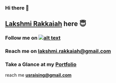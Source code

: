### Hi there 👋

## <a href="https://github.com/lakshmi-2543" taget="blank">Lakshmi Rakkaiah</a> here 😇

### <p>Follow me on <a href="https://www.linkedin.com/in/lakshmi-rakkaiah-b4373123a/" target="_blank">![alt text](https://img.shields.io/badge/-LinkedIn-0e76a8?style=plastic&logo=linkedIn)</a></p>

### <p>Reach me on **lakshmi.rakkaiah@gmail.com** </p>
  
### Take a Glance at my <a href="https://aesthetic-lokum-a5d08d.netlify.app/" target="blank">Portfolio</a>

reach me **usraising@gmail.com**




<!--
**lakshmi-2543/lakshmi-2543** is a ✨ _special_ ✨ repository because its `README.md` (this file) appears on your GitHub profile.

Here are some ideas to get you started:

- 🔭 I’m currently working on ...
- 🌱 I’m currently learning ...
- 👯 I’m looking to collaborate on ...
- 🤔 I’m looking for help with ...
- 💬 Ask me about ...
- 📫 How to reach me: ...
- 😄 Pronouns: ...
- ⚡ Fun fact: ...
-->
